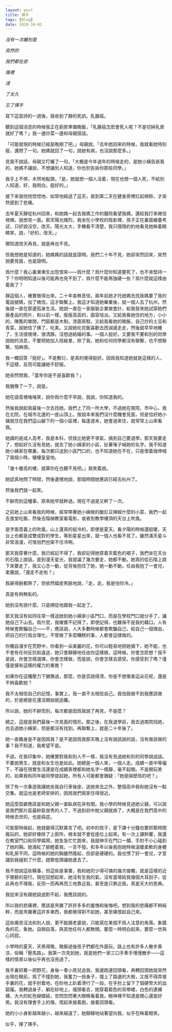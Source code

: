 ```yaml
---
layout: post
title: 揮手
tags: [Blog]
date: 2020-10-01
---
```


*沒有一次離別是*

*突然的*

*我們都在悲*

*傷裡*

*浸*

*了太久*

*忘了揮手*

寫下這首詩的一週後，我收到了靜的死訊。乳腺癌。

聽到這個消息的時候我正在廚房準備晚飯，「乳腺癌怎麽會死人呢？不是切掉乳房就好了嗎？」我一邊炒菜一邊和母親搭話。

「可能發現的時候已經是晚期了吧。」母親說，「去年她回來的時候，我就看她特別瘦，還問了一句。她媽就回了一句，說她有病，也沒說那麼多。」

見我不說話，母親又叮囑了一句，「大概是今年過年的時候走的，是她小姨告訴我的，她媽不讓說，不想讓別人知道，你也別告訴你那些同學。」

我手上不停，木然地點頭，「是，她就想一個人活着，現在也想一個人死，不給別人知道，好，我明白。挺好的。」

接下來我恍恍惚惚地、如常地經過了這天，直到第二天在健身房裡扛起槓鈴，才突然感到了悲痛。

去年夏天靜從杭州回來，和她媽一起去我媽工作的醫院看望我媽，還給我打來微信視頻，說想見一面。那天陽光熾烈，我坐在小學校的陰影裡，孩子正在裏面繪畫考試，只好說沒空，改天。陽光太大，手機看不清楚，我只隱隱約約地看見她眯着眼睛笑，說，「好的，改天。」

哪知道改天再見，就是再也不見。

但我想她是知道的，她媽媽的話就是證明。我們二十年不見，她卻突然回來，突然說要見面，也是證明。

爲什麼？我心裏漸漸生出怨恨來——爲什麼？爲什麼你知道要死了，也不肯堅持一下？你明明知道以後可能再也見不到了，爲什麼不能再強硬一些？爲什麼就這樣由着我了？

靜這個人，確實做得出來。二十年杳無音信，兩年前她才托她媽去找我媽要了我的電話號碼，加了微信，這才聯繫上。我這才知道她畢業後，就一個人去了杭州，然後就一直在那邊孤身生活。她說一直在一家服裝企業做會計，給我發來她試穿她們廠產品的照片，和以前一樣，瘦瘦高高的，面容恬淡。又給我看她住的地方，小小的，陳舊的單間，門窗都是木制，漆面斑駁。又給我看她的晚飯，自己炒的土豆和青菜，說她信了佛了，吃素。又說她吃完飯喜歡去西湖邊走走，然後就早早地睡了，生活很規律，很清靜。沒想過結婚的事。一個人挺好。又要我不要和別的同學說她的消息，不要把她加入班級羣，除了我，她和任何同學都沒有聯繫，也不想聯繫，怕麻煩。

我一概回答「挺好」。不是敷衍，是真的覺得挺好。因爲我知道她就是這樣的人，不這樣，反而可能讓她不舒服。

她突然問我，「當年你是不是喜歡我？」

我猶豫了一下，說是。

她在語音裡咯咯笑，說你爲什麼不早說，我說，你知道我的。

然後我說起我最後一次去找她。我們上了同一所大學，不過她在南院，市中心，我在北院，在城市北邊的一座山頂上。按說本來我們沒什麼機會見面，但是恰好她小姨就住在我們這山腳下的一個小區裡，每逢週末，她會過來住，就常常上山來看我。

她讀的是成人高考，我是本科，但我比她更不爭氣，搞到自己要退學。那天我要走了，想起好久沒有見她，就去了她小姨家的小區，扯著嗓子喊她的名字。我不知道她小姨家在哪裏，每次都只送到小區門口的，也不知道她在不在，只是懷着僥倖喊了兩個小時。棲棲皇皇地。

「幾十層高的樓，就算你在也聽不見吧。」我笑着說。

她認真地問了時間，然後遺憾地說，那個時間她應該已經去杭州了。

然後我們就一起笑。

不辭而別這種事，原來她早就幹過。現在不過是又幹了一次。

之前她上山來看我的時候，經常帶著她小姨做的酸豇豆辣椒什麼的小菜，我們一起去食堂吃飯，然後去階梯教室看電影，或者到教學樓頂的天台上吹風。

是字面意義上的吹風，山上還真的挺冷的，即使是夏天。看夕陽的時候還挺暖，天台上也都是成雙成對的學生，等到星星出來，就一個人也看不見了。雖然滿天星斗非常浪漫，可情侶們也架不住冷啊。

那天我穿著什麼，我已經記不得了，我卻記得她穿着天藍色的裙子，我們坐在天台的石階上說話，直到漫天星光，我提議了幾次要走，她都不動。她真的從石階上跳下來要走了，我又心念一動，從背後抱住了她，她一動不動，任由我抱了一會兒，柔聲說，「還走不走啦？」

我窘得臉都熱了，但依然嬉皮笑臉地說，「走，走。我是怕你冷。」

真是有夠無恥的。

她到沒有說什麼，只是順從地跟我一起走了。

那天我沒有如同往常一樣送她到她小姨家小區門口，而是在學校門口就分手了，讓她自己下山去。爲什麼，我確實不記得了，即使記得，也難保不是我的藉口。人有時候會欺騙自己——不，應該說，人大多數時候都會欺騙自己，給自己一個理由，把自己的行爲合理化，不管做了多麼糟糕的事，人都會這樣做的。

你獨自漫步在荒野中，你看到一朵美麗的花，你可以輕易地把她摘下，她不能，也不會有任何反抗和違逆，她只會靜靜地任由你這樣做，這時候，你會怎麽想？我不是說，你會怎樣選擇，你會怎樣做，而是說，你會怎樣去感受。你感受到了嗎？僅僅是擁有這樣的權力的重擔？

如果你在這種壓力下猶豫過，那麼，你是否說得清，你是不想傷害這朵花呢，還是不夠喜歡她？

我不太相信自己的記憶，事實上，我一直不太相信自己。我怕我做不到我應該做的，於是總是在還沒開始就逃離。

所以說，她的不辭而別，每次都是因爲我說了再見，不是麼？

總之，這就是我們最後一次見面的情形。那之後，在我退學前，我去過南院找她，也去過她小姨家，但是都沒有找到。再聯繫上，就是二十年後了。

她一直獨身是不是因爲我？是不是因爲我那天晚上沒有說該說的話，沒有做該做的事？我不知道，我希望不是。

不過，在我印象中，她確實對我和別人不一樣，我沒有見過她和別的同學說過話。不要說男生，就是和女生也是如此。她總是一個人來，一個人走。成績一直中等偏下，不論在現實生活還是在成績表裡都和她名字一樣靜，毫不起眼。不是開玩笑的，如果我和同年級同學提起她，所有人可能都會猶疑：「她是隔壁班的吧？」

除了有一次春遊我讓她坐我自行車後座，送她來去之外，整個高中我和她沒有一點交集。就這也是老師安排的，因爲我們兩家住得很近。

她這麼孤僻應該是和她父親一直臥病在床有關。我小學的時候見過她父親，可以說是我們那片區最帥氣俊秀的人了，不過到初中她父親就病了，大概是在我們高中的時候去世的，也是癌症。

可能那時候起，她就變得沉默寡言了吧。初中的孩子，是下課十分鐘也要抓緊時間瘋玩的，她卻好像除了上廁所，根本就不會從座位上起來。有一次上課鈴響，我還在教室門口和同學嬉鬧，她急急忙忙跑來，我就伸手在門口一攔，手肘不小心碰到了她的胸。她漲紅了臉瞪着我，一言不發。和多年以後我抱她時候溫暖柔軟的身體和乳房不同，這時候的她的胸雖然隆起，但卻是硬硬的。我也愣了好一會兒，才意識到我碰到了什麼，趕緊低頭讓她進去了。

我不想說這些糗事，但這些是事實，我和她的少得可憐的幾次接觸，就是這樣的近乎猥褻的惡行。現在回想起來，她沒有生我的氣，沒有當場給我幾個大耳刮子，從此再也不理我，反而一而再再而三地靠近我，甚至是只靠近我，真是天大的恩典。

我從來沒有跟她說過對不起，我應該說的。

所以我的悲痛裡，應該是夾雜了許許多多的羞愧和後悔吧。想到我的悲痛都不夠純粹，而是夾雜著這許多東西，我都覺得對不起她，甚至痛恨起自己來。

這些痛苦沒法和別人說，更不能跟老婆說，只能寫在某個不爲人注意的角落。象牆角的花，象她。自開自落，與其他任何人都無關。要麼一時明白起來，要麼一世與心同寂。

小學時的夏天，天黑得晚，晚飯過後孩子們都在外面玩，路上也有許多人散步乘涼，俗稱「壓馬路」。我第一次見到她，就是她們一家三口手牽手慢慢散步——這樣的情景以後似乎再也沒見過了。

我手裏抓著一把野花，身後一羣小孩兒追我，我邊跑邊回頭看，再轉回頭她就突然出現在眼前，爲了不撞到她，我奮力一扭身子，撞上了路邊的大樹，又捨不得弄壞手裏的花，就手肘着地，在砂地上趴着滑行了一段，在手肘上留下了個硬幣大的血窟窿。我轉過身子，躺在砂地上，擡頭看去，她穿着藍色的背帶裙，白色的連褲襪，大大的紅色蝴蝶結，忽閃忽閃著大眼睛看着我，眼神裡不知道是關心還是好笑。我沒有理會手上的傷，爬起來接着跑，接着回頭看。

她的小小身影越來越小，越來越遠了，她靜靜地站著望向我，似乎在眯着眼笑。

似乎，揮了揮手。